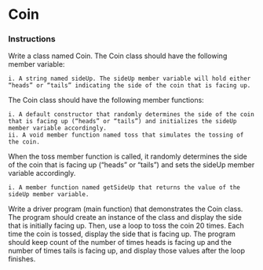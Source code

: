 # Coin

### Instructions
Write a class named Coin. The Coin class should have the following member variable:
    
    i. A string named sideUp. The sideUp member variable will hold either “heads” or “tails” indicating the side of the coin that is facing up.

The Coin class should have the following member functions:

    i. A default constructor that randomly determines the side of the coin that is facing up (“heads” or “tails”) and initializes the sideUp member variable accordingly.
    ii. A void member function named toss that simulates the tossing of the coin.

When the toss member function is called, it randomly determines the side of the coin that is facing up (“heads” or “tails”) and sets the sideUp member variable accordingly.

    i. A member function named getSideUp that returns the value of the sideUp member variable.

Write a driver program (main function) that demonstrates the Coin class. The program should create an instance of the class and display the side that is initially facing up. Then, use a loop to toss the coin 20 times. Each time the coin is tossed, display the side that is facing up. The program should keep count of the number of times heads is facing up and the number of times tails is facing up, and display those values after the loop finishes.
